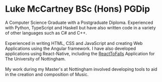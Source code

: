 # Luke McCartney BSc (Hons) PGDip
A Computer Science Graduate with a Postgraduate Diploma. Experienced with Python, TypeScript and Haskell but have also written code in a variety of other languages such as C# and C++.
<br><br>
Experienced in writing HTML, CSS and JavaScript and creating Web Applications using the Angular framework. I have also developed applications using React-Native, including the [ReactToFalls](https://apps.apple.com/us/app/react-to-falls/id1511531738) Application for The University of Nottingham.
<br><br>
My work during my Master's at Nottingham involved developing tools to aid in the creation and composition of Music.
